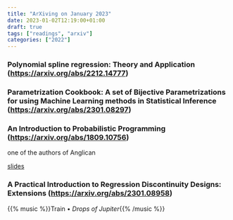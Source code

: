 ```yaml
---
title: "ArXiving on January 2023"
date: 2023-01-02T12:19:00+01:00
draft: true
tags: ["readings", "arxiv"]
categories: ["2022"]
---
```


### Polynomial spline regression: Theory and Application (https://arxiv.org/abs/2212.14777)

### Parametrization Cookbook: A set of Bijective Parametrizations for using Machine Learning methods in Statistical Inference (https://arxiv.org/abs/2301.08297)

### An Introduction to Probabilistic Programming (https://arxiv.org/abs/1809.10756)

one of the authors of Anglican

[slides](https://jwvdm.github.io/slides/inference-learning-prob-prog/)

### A Practical Introduction to Regression Discontinuity Designs: Extensions (https://arxiv.org/abs/2301.08958)

{{% music %}}Train • _Drops of Jupiter_{{% /music %}}
